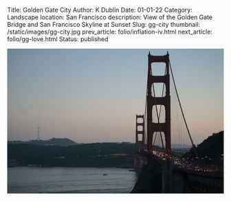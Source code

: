 Title: Golden Gate City
Author: K Dublin
Date: 01-01-22
Category: Landscape
location: San Francisco
description: View of the Golden Gate Bridge and San Francisco Skyline at Sunset
Slug: gg-city
thumbnail: /static/images/gg-city.jpg
prev_article: folio/inflation-iv.html
next_article: folio/gg-love.html
Status: published

<img src="../static/images/gg-city.jpg" alt="View of the Golden Gate Bridge and San Francisco Skyline at Sunset" width=1000px />
